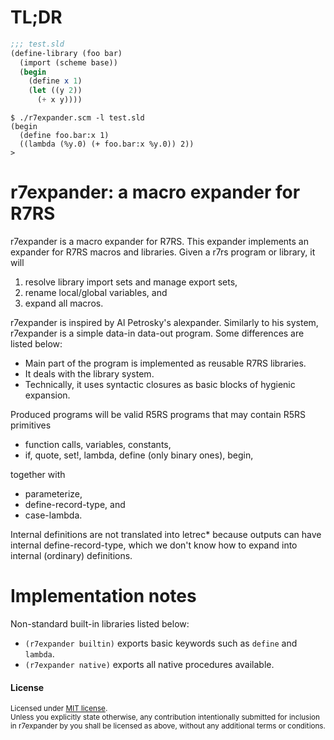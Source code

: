 # TL;DR

```scheme
;;; test.sld
(define-library (foo bar)
  (import (scheme base))
  (begin
    (define x 1)
    (let ((y 2))
      (+ x y))))
```

```shell
$ ./r7expander.scm -l test.sld
(begin
  (define foo.bar:x 1)
  ((lambda (%y.0) (+ foo.bar:x %y.0)) 2))
>
```

# r7expander: a macro expander for R7RS

r7expander is a macro expander for R7RS.
This expander implements an expander for R7RS macros and libraries.
Given a r7rs program or library, it will

1. resolve library import sets and manage export sets,
2. rename local/global variables, and
3. expand all macros.

r7expander is inspired by Al Petrosky's alexpander.
Similarly to his system, r7expander is a simple data-in data-out program.
Some differences are listed below:

- Main part of the program is implemented as reusable R7RS libraries.
- It deals with the library system.
- Technically, it uses syntactic closures as basic blocks of hygienic expansion.

Produced programs will be valid R5RS programs that may contain R5RS primitives

- function calls, variables, constants,
- if, quote, set!, lambda, define (only binary ones), begin,

together with

- parameterize,
- define-record-type, and
- case-lambda.

Internal definitions are not translated into letrec* because outputs can have internal define-record-type, which we don't know how to expand into internal (ordinary) definitions.

# Implementation notes

Non-standard built-in libraries listed below:

- `(r7expander builtin)` exports basic keywords such as `define` and `lambda`.
- `(r7expander native)` exports all native procedures available.

#### License

<sup>
Licensed under <a href="LICENSE-MIT">MIT license</a>.
</sup>

<br>

<sub>
Unless you explicitly state otherwise, any contribution intentionally submitted
for inclusion in r7expander by you shall be licensed as above, without any additional terms or conditions.
</sub>